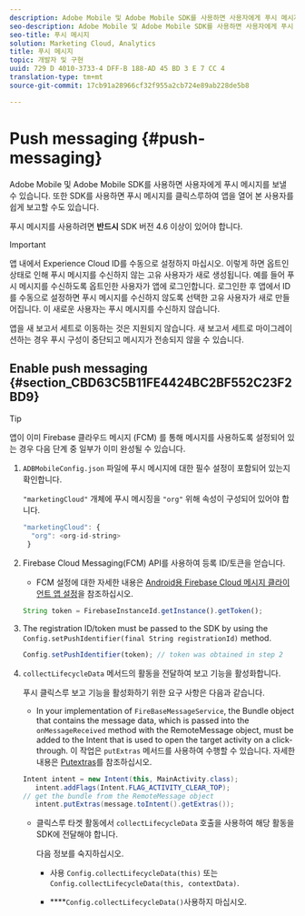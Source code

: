 ```yaml
---
description: Adobe Mobile 및 Adobe Mobile SDK를 사용하면 사용자에게 푸시 메시지를 보낼 수 있습니다. 또한 SDK를 사용하면 푸시 메시지를 클릭스루하여 앱을 열어 본 사용자를 쉽게 보고할 수도 있습니다.
seo-description: Adobe Mobile 및 Adobe Mobile SDK를 사용하면 사용자에게 푸시 메시지를 보낼 수 있습니다. 또한 SDK를 사용하면 푸시 메시지를 클릭스루하여 앱을 열어 본 사용자를 쉽게 보고할 수도 있습니다.
seo-title: 푸시 메시지
solution: Marketing Cloud, Analytics
title: 푸시 메시지
topic: 개발자 및 구현
uuid: 729 D 4010-3733-4 DFF-B 188-AD 45 BD 3 E 7 CC 4
translation-type: tm+mt
source-git-commit: 17cb91a28966cf32f955a2cb724e89ab228de5b8

---
```



# Push messaging {#push-messaging}

Adobe Mobile 및 Adobe Mobile SDK를 사용하면 사용자에게 푸시 메시지를 보낼 수 있습니다. 또한 SDK를 사용하면 푸시 메시지를 클릭스루하여 앱을 열어 본 사용자를 쉽게 보고할 수도 있습니다.

푸시 메시지를 사용하려면 **반드시** SDK 버전 4.6 이상이 있어야 합니다.

>[!IMPORTANT]
>
>앱 내에서 Experience Cloud ID를 수동으로 설정하지 마십시오. 이렇게 하면 옵트인 상태로 인해 푸시 메시지를 수신하지 않는 고유 사용자가 새로 생성됩니다. 예를 들어 푸시 메시지를 수신하도록 옵트인한 사용자가 앱에 로그인합니다. 로그인한 후 앱에서 ID를 수동으로 설정하면 푸시 메시지를 수신하지 않도록 선택한 고유 사용자가 새로 만들어집니다. 이 새로운 사용자는 푸시 메시지를 수신하지 않습니다.
>
>앱을 새 보고서 세트로 이동하는 것은 지원되지 않습니다. 새 보고서 세트로 마이그레이션하는 경우 푸시 구성이 중단되고 메시지가 전송되지 않을 수 있습니다.

## Enable push messaging {#section_CBD63C5B11FE4424BC2BF552C23F2BD9}

>[!TIP]
>
>앱이 이미 Firebase 클라우드 메시지 (FCM) 를 통해 메시지를 사용하도록 설정되어 있는 경우 다음 단계 중 일부가 이미 완성될 수 있습니다.

1. `ADBMobileConfig.json` 파일에 푸시 메시지에 대한 필수 설정이 포함되어 있는지 확인합니다.

   `"marketingCloud"` 개체에 푸시 메시징을 `"org"` 위해 속성이 구성되어 있어야 합니다.

   ```js
   "marketingCloud": { 
     "org": <org-id-string> 
    }
   ```

1. Firebase Cloud Messaging(FCM) API를 사용하여 등록 ID/토큰을 얻습니다.

   * FCM 설정에 대한 자세한 내용은 [Android용 Firebase Cloud 메시지 클라이언트 앱 설정](https://firebase.google.com/docs/cloud-messaging/android/client)을 참조하십시오.

   ```js
   String token = FirebaseInstanceId.getInstance().getToken();
   ```

1. The registration ID/token must be passed to the SDK by using the `Config.setPushIdentifier(final String registrationId)` method.

   ```js
   Config.setPushIdentifier(token); // token was obtained in step 2
   ```

1. `collectLifecycleData` 메서드의 활동을 전달하여 보고 기능을 활성화합니다.

   푸시 클릭스루 보고 기능을 활성화하기 위한 요구 사항은 다음과 같습니다.

   * In your implementation of `FireBaseMessageService`, the Bundle object that contains the message data, which is passed into the `onMessageReceived` method with the RemoteMessage object, must be added to the Intent that is used to open the target activity on a click-through. 이 작업은 `putExtras` 메서드를 사용하여 수행할 수 있습니다. 자세한 내용은 [Putextras](https://developer.android.com/reference/android/content/Intent.html#putExtras(android.os.Bundle))를 참조하십시오.

   ```java
   Intent intent = new Intent(this, MainActivity.class);
      intent.addFlags(Intent.FLAG_ACTIVITY_CLEAR_TOP);
   // get the bundle from the RemoteMessage object
      intent.putExtras(message.toIntent().getExtras());
   ```

   * 클릭스루 타겟 활동에서 `collectLifecycleData` 호출을 사용하여 해당 활동을 SDK에 전달해야 합니다.

      다음 정보를 숙지하십시오.

      * 사용 `Config.collectLifecycleData(this)` 또는 `Config.collectLifecycleData(this, contextData)`.

      * ****`Config.collectLifecycleData()`사용하지 마십시오.




